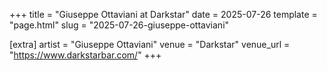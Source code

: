 +++
title = "Giuseppe Ottaviani at Darkstar"
date = 2025-07-26
template = "page.html"
slug = "2025-07-26-giuseppe-ottaviani"

[extra]
artist = "Giuseppe Ottaviani"
venue = "Darkstar"
venue_url = "https://www.darkstarbar.com/"
+++
